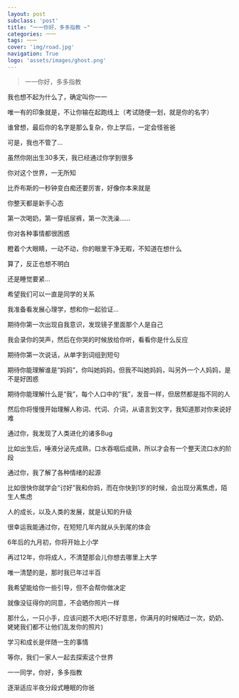 ```yaml
---
layout: post
subclass: 'post'
title: "一一你好，多多指教 ~"
categories: 一一
tags: 一一
cover: 'img/road.jpg'
navigation: True
logo: 'assets/images/ghost.png'
---
```



>一一你好，多多指教

我也想不起为什么了，确定叫你一一

唯一有的印象就是，不让你输在起跑线上（考试随便一划，就是你的名字）

谁曾想，最后你的名字是那么复杂，你上学后，一定会怪爸爸

可是，我也不管了...

虽然你刚出生30多天，我已经通过你学到很多

你对这个世界，一无所知

比乔布斯的一秒钟变白痴还要厉害，好像你本来就是

你整天都是新手心态

第一次喝奶，第一穿纸尿裤，第一次洗澡……

你对各种事情都很困惑

瞪着个大眼睛，一动不动，你的眼里干净无暇，不知道在想什么

算了，反正也想不明白

还是睡觉要紧...

希望我们可以一直是同学的关系

我准备看发展心理学，想和你一起验证...

期待你第一次出现自我意识，发现镜子里面那个人是自己

我会录你的哭声，然后在你哭的时候放给你听，看看你是什么反应

期待你第一次说话，从单字到词组到短句

期待你能理解谁是“妈妈”，你叫她妈妈，但我不叫她妈妈，叫另外一个人妈妈，是不是好困惑

期待你能理解什么是“我”，每个人口中的“我”，发音一样，但居然都是指不同的人

然后你将慢慢开始理解人称词、代词、介词，从语言到文字，我知道那对你来说好难

通过你，我发现了人类进化的诸多Bug

比如出生后，唾液分泌先成熟，口水吞咽后成熟，所以才会有一个整天流口水的阶段

通过你，我了解了各种情绪的起源

比如很快你就学会“讨好”我和你妈，而在你快到1岁的时候，会出现分离焦虑，陌生人焦虑

人的成长，以及人类的发展，就是认知的升级

很幸运我能通过你，在短短几年内就从头到尾的体会

6年后的九月初，你将开始上小学

再过12年，你将成人，不清楚那会儿你想去哪里上大学

唯一清楚的是，那时我已年过半百

我希望能给你一些引导，但不会帮你做决定

就像没征得你的同意，不会晒你照片一样

那什么，一只小手，应该问题不大吧(不好意思，你满月的时候晒过一次，奶奶、姥姥我们都不让他们乱发你的照片)

学习和成长是伴随一生的事情

等你，我们一家人一起去探索这个世界

一一同学，你好，多多指教

逐渐适应半夜分段式睡眠的你爸
